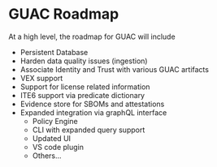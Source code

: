 # GUAC Roadmap

At a high level, the roadmap for GUAC will include

- Persistent Database
- Harden data quality issues (ingestion)
- Associate Identity and Trust with various GUAC artifacts
- VEX support
- Support for license related information
- ITE6 support via predicate dictionary
- Evidence store for SBOMs and attestations
- Expanded integration via graphQL interface
  - Policy Engine
  - CLI with expanded query support
  - Updated UI
  - VS code plugin
  - Others...
